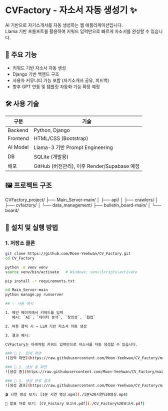 # CVFactory - 자소서 자동 생성기 ✨

AI 기반으로 자기소개서를 자동 생성하는 웹 애플리케이션입니다.  
Llama 기반 프롬프트를 활용하여 키워드 입력만으로 빠르게 자소서를 완성할 수 있습니다.

## 📌 주요 기능
- 키워드 기반 자소서 자동 생성
- Django 기반 백엔드 구조
- 사용자 커뮤니티 기능 포함 (자기소개서 공유, 피드백)
- 향후 GPT 연동 및 템플릿 자동화 기능 확장 예정

## 🛠 사용 기술

| 구분 | 기술 |
|------|------|
| Backend | Python, Django |
| Frontend | HTML/CSS (Bootstrap) |
| AI Model | Llama-3 기반 Prompt Engineering |
| DB | SQLite (개발용) |
| 배포 | GitHub (버전관리), 이후 Render/Supabase 예정 |

## 🖼 프로젝트 구조

CVFactory_project/
├── Main_Server-main/
│   ├── api/
│   ├── crawlers/
│   ├── cvfactory/
│   └── data_management/
├── bulletin_board-main/
│   └── board/

## 🚀 설치 및 실행 방법

### 1. 저장소 클론
```bash
git clone https://github.com/Moon-Yeehwan/CV_Factory.git
cd CV_Factory

python -m venv venv
source venv/bin/activate   # Windows: venv\Scripts\activate

pip install -r requirements.txt

cd Main_Server-main
python manage.py runserver

## ✨ 사용 예시

1. 메인 페이지에서 키워드를 입력  
   예시: `AI`, `데이터 분석`, `창의성`, `협업`

2. 버튼 클릭 시 → LLM 기반 자소서 자동 생성

3. 결과 예시:

CVFactory는 아래처럼 키워드 입력만으로 자소서를 자동 생성할 수 있습니다.

### 🔹 1. 입력 화면
![입력 화면](https://raw.githubusercontent.com/Moon-Yeehwan/CV_Factory/main/demo_screenshot_1.png)

### 🔹 2. 생성 중 화면
![생성 중](https://raw.githubusercontent.com/Moon-Yeehwan/CV_Factory/main/demo_screenshot_2.png)

### 🔹 3. 생성 완료 결과
![생성 결과](https://raw.githubusercontent.com/Moon-Yeehwan/CV_Factory/main/demo_screenshot_3.png)

🎬 시연 영상 보기: [1분 시연 영상.mp4](./1분%20시연%20영상.mp4)

📄 발표 자료 보기: [CV_Factory 보고서.pdf](./CV_Factory%20보고서.pdf)
